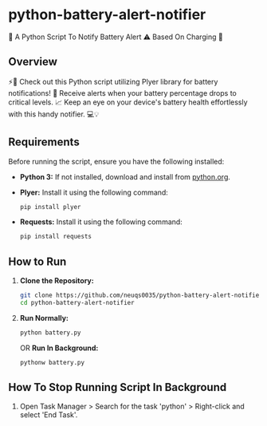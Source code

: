 # python-battery-alert-notifier
🐍 A Python Script To Notify Battery Alert ⚠ Based On Charging 🔋

## Overview

⚡🔋 Check out this Python script utilizing Plyer library for battery notifications! 🚨 Receive alerts when your battery percentage drops to critical levels. 📈 Keep an eye on your device's battery health effortlessly with this handy notifier. 💻💡

## Requirements

Before running the script, ensure you have the following installed:

- **Python 3:** If not installed, download and install from [python.org](https://www.python.org/downloads/).
- **Plyer:** Install it using the following command:

    ```bash
    pip install plyer
    ```
- **Requests:** Install it using the following command:

    ```bash
    pip install requests
    ```
## How to Run

1. **Clone the Repository:**
   ```bash
   git clone https://github.com/neuqs0035/python-battery-alert-notifier.git
   cd python-battery-alert-notifier
   ```
2. **Run Normally:**
   ```bash
   python battery.py
   ```

   OR
   **Run In Background:**
   ```bash
   pythonw battery.py
   ```

## How To Stop Running Script In Background

1. Open Task Manager > Search for the task 'python' > Right-click and select 'End Task'.

